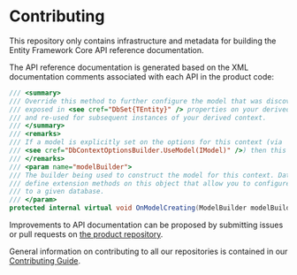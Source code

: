 # Contributing

This repository only contains infrastructure and metadata for building the Entity Framework Core API reference documentation.

The API reference documentation is generated based on the XML documentation comments associated with each API in the product code:

``` csharp
/// <summary>
/// Override this method to further configure the model that was discovered by convention from the entity types
/// exposed in <see cref="DbSet{TEntity}" /> properties on your derived context. The resulting model may be cached
/// and re-used for subsequent instances of your derived context.
/// </summary>
/// <remarks>
/// If a model is explicitly set on the options for this context (via 
/// <see cref="DbContextOptionsBuilder.UseModel(IModel)" />) then this method will not be run.
/// </remarks>
/// <param name="modelBuilder">
/// The builder being used to construct the model for this context. Databases (and other extensions) typically
/// define extension methods on this object that allow you to configure aspects of the model that are specific
/// to a given database.
/// </param>
protected internal virtual void OnModelCreating(ModelBuilder modelBuilder)
```

Improvements to API documentation can be proposed by submitting issues or pull requests on [the product repository](https://github.com/aspnet/EntityFrameworkCore).

General information on contributing to all our repositories is contained in our [Contributing Guide](https://github.com/aspnet/Home/blob/dev/CONTRIBUTING.md).
